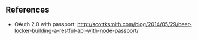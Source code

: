 References
---

* OAuth 2.0 with passport: http://scottksmith.com/blog/2014/05/29/beer-locker-building-a-restful-api-with-node-passport/
